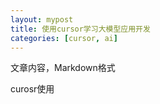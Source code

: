 ```yaml
---
layout: mypost
title: 使用cursor学习大模型应用开发
categories: [cursor, ai]
---
```

文章内容，Markdown格式


curosr使用
